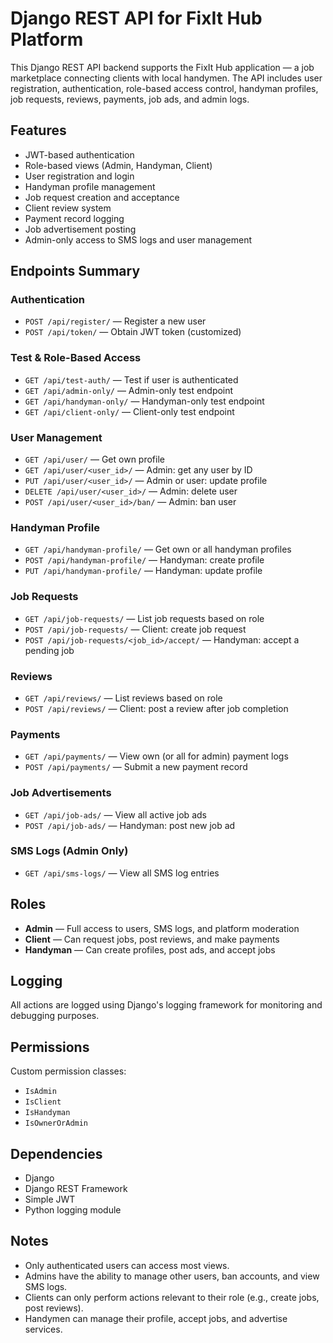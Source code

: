 # Django REST API for FixIt Hub Platform

This Django REST API backend supports the FixIt Hub application — a job marketplace connecting clients with local handymen. The API includes user registration, authentication, role-based access control, handyman profiles, job requests, reviews, payments, job ads, and admin logs.

## Features

- JWT-based authentication
- Role-based views (Admin, Handyman, Client)
- User registration and login
- Handyman profile management
- Job request creation and acceptance
- Client review system
- Payment record logging
- Job advertisement posting
- Admin-only access to SMS logs and user management

## Endpoints Summary

### Authentication

- `POST /api/register/` — Register a new user
- `POST /api/token/` — Obtain JWT token (customized)

### Test & Role-Based Access

- `GET /api/test-auth/` — Test if user is authenticated
- `GET /api/admin-only/` — Admin-only test endpoint
- `GET /api/handyman-only/` — Handyman-only test endpoint
- `GET /api/client-only/` — Client-only test endpoint

### User Management

- `GET /api/user/` — Get own profile
- `GET /api/user/<user_id>/` — Admin: get any user by ID
- `PUT /api/user/<user_id>/` — Admin or user: update profile
- `DELETE /api/user/<user_id>/` — Admin: delete user
- `POST /api/user/<user_id>/ban/` — Admin: ban user

### Handyman Profile

- `GET /api/handyman-profile/` — Get own or all handyman profiles
- `POST /api/handyman-profile/` — Handyman: create profile
- `PUT /api/handyman-profile/` — Handyman: update profile

### Job Requests

- `GET /api/job-requests/` — List job requests based on role
- `POST /api/job-requests/` — Client: create job request
- `POST /api/job-requests/<job_id>/accept/` — Handyman: accept a pending job

### Reviews

- `GET /api/reviews/` — List reviews based on role
- `POST /api/reviews/` — Client: post a review after job completion

### Payments

- `GET /api/payments/` — View own (or all for admin) payment logs
- `POST /api/payments/` — Submit a new payment record

### Job Advertisements

- `GET /api/job-ads/` — View all active job ads
- `POST /api/job-ads/` — Handyman: post new job ad

### SMS Logs (Admin Only)

- `GET /api/sms-logs/` — View all SMS log entries

## Roles

- **Admin** — Full access to users, SMS logs, and platform moderation
- **Client** — Can request jobs, post reviews, and make payments
- **Handyman** — Can create profiles, post ads, and accept jobs

## Logging

All actions are logged using Django's logging framework for monitoring and debugging purposes.

## Permissions

Custom permission classes:
- `IsAdmin`
- `IsClient`
- `IsHandyman`
- `IsOwnerOrAdmin`

## Dependencies

- Django
- Django REST Framework
- Simple JWT
- Python logging module

## Notes

- Only authenticated users can access most views.
- Admins have the ability to manage other users, ban accounts, and view SMS logs.
- Clients can only perform actions relevant to their role (e.g., create jobs, post reviews).
- Handymen can manage their profile, accept jobs, and advertise services.

